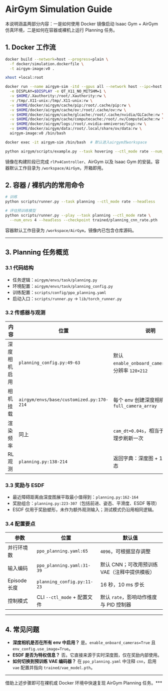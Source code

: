 # AirGym Simulation Guide

本说明涵盖两部分内容：一是如何使用 Docker 镜像启动 Isaac Gym + AirGym 仿真环境，二是如何在容器或裸机上运行 Planning 任务。

## 1. Docker 工作流
```bash
docker build --network=host --progress=plain \
  -f docker/simulation.dockerfile \
  -t airgym-image:v0 .

xhost +local:root

docker run --name airgym-sim -itd --gpus all --network host --ipc=host --privileged \
  -e DISPLAY=$DISPLAY -e QT_X11_NO_MITSHM=1 \
  -v $HOME/.Xauthority:/root/.Xauthority:rw \
  -v /tmp/.X11-unix:/tmp/.X11-unix:rw \
  -v $HOME/docker/airgym/cache/pip:/root/.cache/pip:rw \
  -v $HOME/docker/airgym/cache/ov:/root/.cache/ov:rw \
  -v $HOME/docker/airgym/cache/glcache:/root/.cache/nvidia/GLCache:rw \
  -v $HOME/docker/airgym/cache/computecache:/root/.nv/ComputeCache:rw \
  -v $HOME/docker/airgym/logs:/root/.nvidia-omniverse/logs:rw \
  -v $HOME/docker/airgym/data:/root/.local/share/ov/data:rw \
  airgym-image:v0 /bin/bash

docker exec -it airgym-sim /bin/bash  # 默认进入airgym的workspace

python airgym/scripts/example.py --task hovering --ctl_mode rate --num_envs 4
```
镜像在构建阶段已完成 `rlPx4Controller`、AirGym 以及 Isaac Gym 的安装。容器默认工作目录为 `/workspace/AirGym`，开箱即用。

## 2. 容器 / 裸机内的常用命令

```bash
# 训练
python scripts/runner.py --task planning --ctl_mode rate --headless

# 评估预训练模型
python scripts/runner.py --play --task planning --ctl_mode rate \
  --num_envs 4 --headless --checkpoint trained/planning_cnn_rate.pth
```

容器默认工作目录为 `/workspace/AirGym`，镜像内已包含仓库源码。

---

## 3. Planning 任务概览

### 3.1 代码结构

- 任务逻辑：`airgym/envs/task/planning.py`
- 环境配置：`airgym/envs/task/planning_config.py`
- 训练配置：`scripts/config/ppo_planning.yaml`
- 启动入口：`scripts/runner.py` → `lib/torch_runner.py`

### 3.2 传感器与观测

| 内容 | 位置 | 说明 |
| --- | --- | --- |
| 深度相机启用 | `planning_config.py:49-63` | 默认 `enable_onboard_cameras=True`，分辨率 `120×212` |
| 相机挂载 | `airgym/envs/base/customized.py:170-214` | 每个 env 创建深度相机并缓存为 `full_camera_array` |
| 渲染频率 | 同上 | `cam_dt=0.04s`，相当于每 4 个物理步刷新一次 |
| RL 观测 | `planning.py:138-214` | 返回字典：深度图 + 16 维低维状态 |

### 3.3 奖励与 ESDF

- 最近障碍距离由深度图展平取最小值得到：`planning.py:162-164`  
- 奖励组合：`planning.py:223-307`（包括前进、姿态、平滑度、ESDF 等项）  
- ESDF 仅用于奖励塑形，未作为额外观测输入；测试模式仍沿用相同逻辑。

### 3.4 配置要点

| 参数 | 位置 | 默认值 |
| --- | --- | --- |
| 并行环境数 | `ppo_planning.yaml:65` | `4096`，可根据显存调整 |
| 输入编码 | `ppo_planning.yaml:31-39` | 默认 CNN；可改用预训练 VAE（注释中提供模板） |
| Episode 长度 | `planning_config.py:11-23` | 16 秒，10 ms 步长 |
| 控制模式 | CLI `--ctl_mode` + 配置文件 | 默认 `rate`，影响动作维度与 PID 控制器 |

---

## 4. 常见问题

- **深度相机是否在所有 env 中启用？** 是。`enable_onboard_cameras=True` 且 `env_config.use_image=True`。  
- **ESDF 是否为特权信息？** 否。它直接来源于实时深度图，仅在奖励内部使用。  
- **如何切换到预训练 VAE 编码器？** 在 `ppo_planning.yaml` 中注释 `cnn`，启用 `vae` 配置并指向 `trained/vae_model.pth`。

---

借助上述步骤即可在裸机或 Docker 环境中快速复现 AirGym Planning 任务。***
